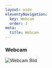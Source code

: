 ```yaml
---
layout: wide
eleventyNavigation:
  key: Webcam
  order: 3
meta:
  title: Webcam
---
```


### Webcam

![Webcam Bild](https://camdb.nlvms.de/aktuellesFoto/Foto.jpg)
